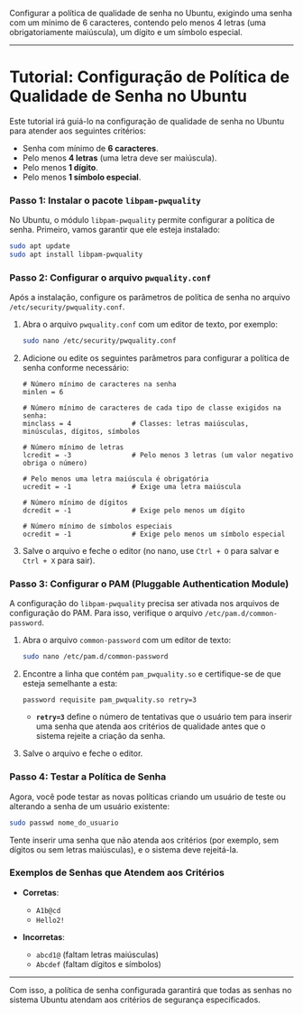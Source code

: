 Configurar a política de qualidade de senha no Ubuntu, exigindo uma senha com um mínimo de 6 caracteres, contendo pelo menos 4 letras (uma obrigatoriamente maiúscula), um dígito e um símbolo especial.

---

# Tutorial: Configuração de Política de Qualidade de Senha no Ubuntu

Este tutorial irá guiá-lo na configuração de qualidade de senha no Ubuntu para atender aos seguintes critérios:
- Senha com mínimo de **6 caracteres**.
- Pelo menos **4 letras** (uma letra deve ser maiúscula).
- Pelo menos **1 dígito**.
- Pelo menos **1 símbolo especial**.

### Passo 1: Instalar o pacote `libpam-pwquality`
No Ubuntu, o módulo `libpam-pwquality` permite configurar a política de senha. Primeiro, vamos garantir que ele esteja instalado:

```bash
sudo apt update
sudo apt install libpam-pwquality
```

### Passo 2: Configurar o arquivo `pwquality.conf`

Após a instalação, configure os parâmetros de política de senha no arquivo `/etc/security/pwquality.conf`.

1. Abra o arquivo `pwquality.conf` com um editor de texto, por exemplo:

    ```bash
    sudo nano /etc/security/pwquality.conf
    ```

2. Adicione ou edite os seguintes parâmetros para configurar a política de senha conforme necessário:

    ```plaintext
    # Número mínimo de caracteres na senha
    minlen = 6

    # Número mínimo de caracteres de cada tipo de classe exigidos na senha:
    minclass = 4               # Classes: letras maiúsculas, minúsculas, dígitos, símbolos

    # Número mínimo de letras
    lcredit = -3               # Pelo menos 3 letras (um valor negativo obriga o número)

    # Pelo menos uma letra maiúscula é obrigatória
    ucredit = -1               # Exige uma letra maiúscula

    # Número mínimo de dígitos
    dcredit = -1               # Exige pelo menos um dígito

    # Número mínimo de símbolos especiais
    ocredit = -1               # Exige pelo menos um símbolo especial
    ```

3. Salve o arquivo e feche o editor (no nano, use `Ctrl + O` para salvar e `Ctrl + X` para sair).

### Passo 3: Configurar o PAM (Pluggable Authentication Module)

A configuração do `libpam-pwquality` precisa ser ativada nos arquivos de configuração do PAM. Para isso, verifique o arquivo `/etc/pam.d/common-password`.

1. Abra o arquivo `common-password` com um editor de texto:

    ```bash
    sudo nano /etc/pam.d/common-password
    ```

2. Encontre a linha que contém `pam_pwquality.so` e certifique-se de que esteja semelhante a esta:

    ```plaintext
    password requisite pam_pwquality.so retry=3
    ```

    - **`retry=3`** define o número de tentativas que o usuário tem para inserir uma senha que atenda aos critérios de qualidade antes que o sistema rejeite a criação da senha.

3. Salve o arquivo e feche o editor.

### Passo 4: Testar a Política de Senha

Agora, você pode testar as novas políticas criando um usuário de teste ou alterando a senha de um usuário existente:

```bash
sudo passwd nome_do_usuario
```

Tente inserir uma senha que não atenda aos critérios (por exemplo, sem dígitos ou sem letras maiúsculas), e o sistema deve rejeitá-la.

### Exemplos de Senhas que Atendem aos Critérios

- **Corretas**:
  - `A1b@cd`
  - `Hello2!`

- **Incorretas**:
  - `abcd1@` (faltam letras maiúsculas)
  - `Abcdef` (faltam dígitos e símbolos)

---

Com isso, a política de senha configurada garantirá que todas as senhas no sistema Ubuntu atendam aos critérios de segurança especificados.
